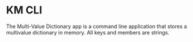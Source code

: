 # KM CLI

The Multi-Value Dictionary app is a command line application that stores a multivalue dictionary in memory. All keys and members are strings.
